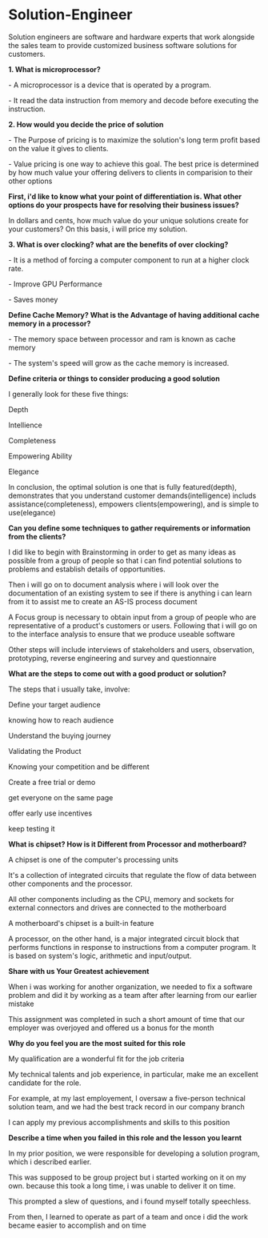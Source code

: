 # Solution-Engineer

Solution engineers are software and hardware experts that work alongside the sales team to provide customized business software solutions for customers.

<b>1. What is microprocessor?</b>
<p></p>
<p>- A microprocessor is a device that is operated by a program.</p>
<p>- It read the data instruction from memory and decode before executing the instruction.</p>

<b>2. How would you decide the price of solution</b>
<p></p>
<p>- The Purpose of pricing is to maximize the solution's long term profit based on the value it gives to clients.</p>
<p>- Value pricing is one way to achieve this goal. The best price is determined by how much value your offering delivers to clients in comparision to their other options</p>

**First, i'd like to know what your point of differentiation is. What other options do your prospects have for resolving their business issues?**
<p></p>
<p>In dollars and cents, how much value do your unique solutions create for your customers? On this basis, i will price my solution.</p>

<b>3. What is over clocking? what are the benefits of over clocking?</b>
<p></p>
<p>- It is a method of forcing a computer component to run at a higher clock rate.</p>
<p>- Improve GPU Performance</p>
<p>- Saves money</p>

<b>Define Cache Memory? What is the Advantage of having additional cache memory in a processor?</b>
<p>- The memory space between processor and ram is known as cache memory</p>
<p>- The system's speed will grow as the cache memory is increased.</p>


<b>Define criteria or things to consider producing a good solution</b>
<p>I generally look for these five things:</p>
<p>Depth</p>
<p>Intellience</p>
<p>Completeness</p>
<p>Empowering Ability</p>
<p>Elegance</p>
<p>In conclusion, the optimal solution is one that is fully featured(depth), demonstrates that you understand customer demands(intelligence) includs assistance(completeness), empowers clients(empowering), and is simple to use(elegance)</p>

<b>Can you define some techniques to gather requirements or information from the clients?</b>
<p>I did like to begin with Brainstorming in order to get as many ideas as possible from a group of people so that i can find potential solutions to problems and establish details of opportunities.</p>
<p>Then i will go on to document analysis where i will look over the documentation of an existing system to see if there is anything i can learn from it to assist me to create an AS-IS process document</p>
<p>A Focus group is necessary to obtain input from a group of people who are representative of a product's customers or users. Following that i will go on to the interface analysis to ensure that we produce useable software</p>
<p>Other steps will include interviews of stakeholders and users, observation, prototyping, reverse engineering and survey and questionnaire</p>

<b>What are the steps to come out with a good product or solution?</b>
<p>The steps that i usually take, involve:</p>
<p>Define your target audience</p>
<p>knowing how to reach audience</p>
<p>Understand the buying journey</p>
<p>Validating the Product</p>
<p>Knowing your competition and be different</p>
<p>Create a free trial or demo</p>
<p>get everyone on the same page</p>
<p>offer early use incentives</p>
<p>keep testing it</p>

<b>What is chipset? How is it Different from Processor and motherboard?</b>
<p>A chipset is one of the computer's processing units</p>
<p>It's a collection of integrated circuits that regulate the flow of data between other components and the processor.</p>
<p>All other components including as the CPU, memory and sockets for external connectors and drives are connected to the motherboard</p>
<p>A motherboard's chipset is a built-in feature</p>
<p>A processor, on the other hand, is a major integrated circuit block that performs functions in response to instructions from a computer program. It is based on system's logic, arithmetic and input/output.</p>

<b>Share with us Your Greatest achievement</b>
<p>When i was working for another organization, we needed to fix a software problem and did it by working as a team after after learning from our earlier mistake </p>
<p>This assignment was completed in such a short amount of time that our employer was overjoyed and offered us a bonus for the month</p>

<b>Why do you feel you are the most suited for this role</b>
<p>My qualification are a wonderful fit for the job criteria</p>
<p>My technical talents and job experience, in particular, make me an excellent candidate for the role. </p>
<p>For example, at my last employement, I oversaw a five-person technical solution team, and we had the best track record in our company branch</p>
<p>I can apply my previous accomplishments and skills to this position</p>


<b>Describe a time when you failed in this role and the lesson you learnt</b>
<p>In my prior position, we were responsible for developing a solution program, which i described earlier.</p>
<p>This was supposed to be group project but i started working on it on my own. because this took a long time, i was unable to deliver it on time.</p>
<p>This prompted a slew of questions, and i found myself totally speechless.</p>
<p>From then, I learned to operate as part of a team and once i did the work became easier to accomplish and on time</p>













